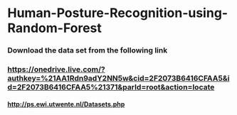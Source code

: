 # Human-Posture-Recognition-using-Random-Forest

### Download the data set from the following link
### https://onedrive.live.com/?authkey=%21AA1Rdn9adY2NN5w&cid=2F2073B6416CFAA5&id=2F2073B6416CFAA5%21371&parId=root&action=locate
#### http://ps.ewi.utwente.nl/Datasets.php

